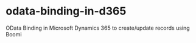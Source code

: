 # odata-binding-in-d365
OData Binding in Microsoft Dynamics 365 to create/update records using Boomi
